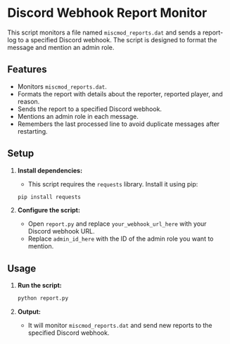 # Discord Webhook Report Monitor

This script monitors a file named `miscmod_reports.dat` and sends a report-log to a specified Discord webhook. The script is designed to format the message and mention an admin role.

## Features

- Monitors `miscmod_reports.dat`.
- Formats the report with details about the reporter, reported player, and reason.
- Sends the report to a specified Discord webhook.
- Mentions an admin role in each message.
- Remembers the last processed line to avoid duplicate messages after restarting.

## Setup

1. **Install dependencies:**
    - This script requires the `requests` library. Install it using pip:
    ```sh
    pip install requests
    ```

2. **Configure the script:**
    - Open `report.py` and replace `your_webhook_url_here` with your Discord webhook URL.
    - Replace `admin_id_here` with the ID of the admin role you want to mention.

## Usage

1. **Run the script:**
    ```sh
    python report.py
    ```

2. **Output:**
    - It will monitor `miscmod_reports.dat` and send new reports to the specified Discord webhook.
